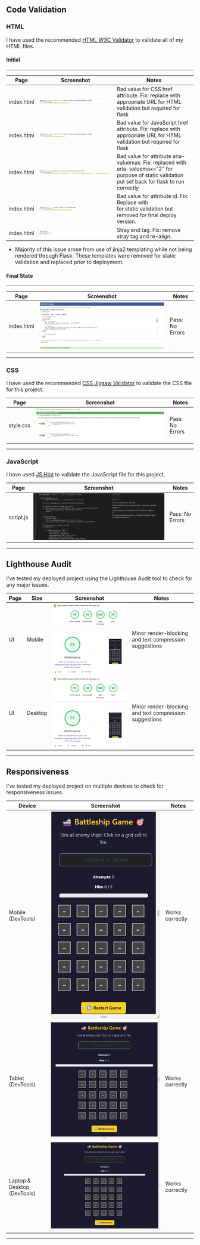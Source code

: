 ## Code Validation

### HTML

I have used the recommended [HTML W3C Validator](https://validator.w3.org) to validate all of my HTML files.

#### Initial

---

| Page | Screenshot | Notes |
| --- | --- | --- |
| index.html | ![screenshot](documentation/validation/html-validation-1.png) | Bad value for CSS href attribute. Fix: replace with appropriate URL for HTML validation but required for flask|
| index.html | ![screenshot](documentation/validation/html-validation-2.png) | Bad value for JavaScript href attribute. Fix: replace with appropriate URL for HTML validation but required for flask|
| index.html | ![screenshot](documentation/validation/html-validation-3.png) | Bad value for attribute aria-valuemax. Fix: replaced with aria-valuemax="2" for purpose of static validation put set back for flask to run correctly |
| index.html | ![screenshot](documentation/validation/html-validation-4.png) | Bad value for attribute id. Fix: Replace with <div id="cell-3-5"></div> for static validation but removed for final deploy version. |
| index.html | ![screenshot](documentation/validation/html-validation-5.png) | Stray end tag. Fix: remove stray tag and re-align. |

- Majority of this issue arose from use of jinja2 templating while not being rendered through Flask. These templates were removed for static validation and replaced prior to deployment.

#### Final State 

---

| Page | Screenshot | Notes |
| --- | --- | --- |
| index.html | ![screenshot](documentation/validation/html-validation-final-state.png) | Pass: No Errors |

---

### CSS

I have used the recommended [CSS Jigsaw Validator](https://jigsaw.w3.org/css-validator/) to validate the CSS file for this project.

| Page | Screenshot | Notes |
| --- | --- | --- |
| style.css | ![screenshot](documentation/validation/css-validation.png) | Pass: No Errors |

---

### JavaScript

I have used [JS Hint](https://jshint.com/) to validate the JavaScript file for this project.

| Page | Screenshot | Notes |
| --- | --- | --- |
| script.js | ![screenshot](documentation/validation/js-validation.png) | Pass: No Errors |

---

## Lighthouse Audit

I've tested my deployed project using the Lighthouse Audit tool to check for any major issues.

| Page | Size | Screenshot | Notes |
| --- | --- | --- | --- |
| UI | Mobile | ![screenshot](documentation/lighthouse/lighthouse-mobile.png) | Minor render-blocking and text compression suggestions |
| UI | Desktop | ![screenshot](documentation/lighthouse/lighthouse-desktop.png) | Minor render-blocking and text compression suggestions |

---

## Responsiveness

I've tested my deployed project on multiple devices to check for responsiveness issues.

| Device | Screenshot | Notes |
| --- | --- | --- |
| Mobile (DevTools) | ![screenshot](documentation/responsiveness/mobile.png) | Works correctly |
| Tablet (DevTools) | ![screenshot](documentation/responsiveness/tablet.png) | Works correctly  |
| Laptop & Desktop (DevTools) | ![screenshot](documentation/responsiveness/laptop-and-desktop.png) | Works correctly |

---